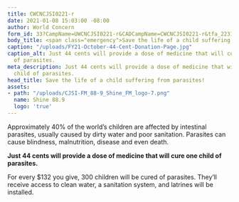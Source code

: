 ```yaml
---
title: CWCNCJSI0221-r
date: 2021-01-08 15:03:00 -08:00
author: World Concern
form_id: 33?CampName=UWCNCJSI0221-r&CADCampName=CWCNCJSI0221-r&tfa_2231=Canada&tfa_1202=44cent
body_title: <span class="emergency">Save the life of a child suffering from parasites!</span>
caption: "/uploads/FY21-October-44-Cent-Donation-Page.jpg"
caption_alt: Just 44 cents will provide a dose of medicine that will cure one child
  of parasites.
meta_description: Just 44 cents will provide a dose of medicine that will cure one
  child of parasites.
head_title: Save the life of a child suffering from parasites!
assets:
- path: "/uploads/CJSI-FM_88-9_Shine_FM_logo-7.png"
  name: Shine 88.9
  logo: 'true'
---
```


Approximately 40% of the world’s children are affected by intestinal parasites, usually caused by dirty water and poor sanitation. Parasites can cause blindness, malnutrition, disease and even death.

**Just 44 cents will provide a dose of medicine that will cure one child of parasites.** 

For every $132 you give, 300 children will be cured of parasites. They’ll receive access to clean water, a sanitation system, and latrines will be installed.
